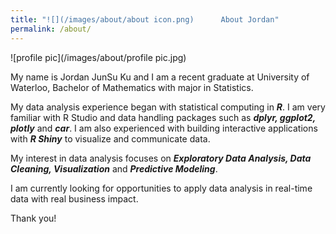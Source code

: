 ```yaml
---
title: "![](/images/about/about icon.png)      About Jordan"
permalink: /about/
---
```



![profile pic](/images/about/profile pic.jpg)




My name is Jordan JunSu Ku and I am a recent graduate at University of Waterloo, Bachelor of Mathematics with
major in Statistics.

My data analysis experience began with statistical computing in __*R*__. I am very familiar with R Studio and data handling packages such as __*dplyr, ggplot2, plotly*__ and __*car*__. I am also experienced with building interactive applications with __*R Shiny*__ to visualize and communicate data.

My interest in data analysis focuses on __*Exploratory Data Analysis, Data Cleaning, Visualization*__ and __*Predictive Modeling*__.

I am currently looking for opportunities to apply data analysis in real-time data with real business impact.

Thank you!
